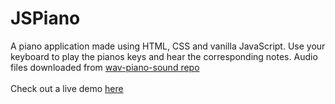 # JSPiano
A piano application made using HTML, CSS and vanilla JavaScript.
Use your keyboard to play the pianos keys and hear the corresponding notes.
Audio files downloaded from [wav-piano-sound repo](https://github.com/pffy/wav-piano-sound)<br/><br/>
Check out a live demo [here](https://patricksanfiel.github.io/PianoBar/)
